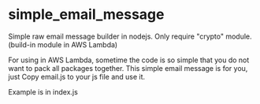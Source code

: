 # simple_email_message

Simple raw email message builder in nodejs.
Only require "crypto" module.(build-in module in AWS Lambda)

For using in AWS Lambda, sometime the code is so simple that you do not want to pack all packages together.
This simple email message is for you, just Copy email.js to your js file and use it.

Example is in index.js
